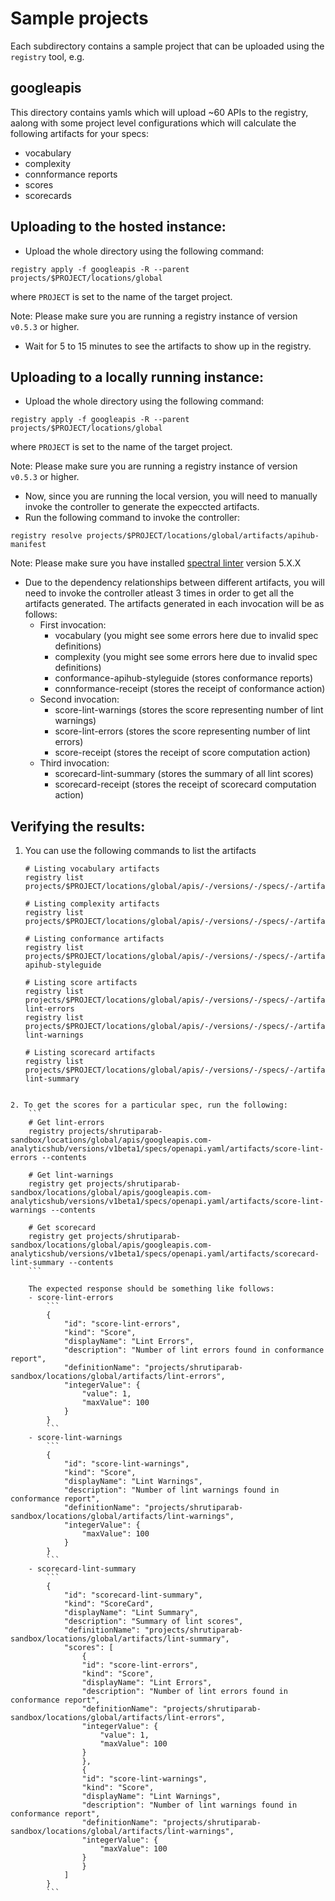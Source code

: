 # Sample projects

Each subdirectory contains a sample project that can be uploaded using the
`registry` tool, e.g.

## googleapis
This directory contains yamls which will upload ~60 APIs to the registry, aalong with some project level configurations which will calculate the following artifacts for your specs:
- vocabulary
- complexity
- connformance reports
- scores
- scorecards 

## Uploading to the hosted instance:
* Upload the whole directory using the following command:

```
registry apply -f googleapis -R --parent projects/$PROJECT/locations/global
```

where `PROJECT` is set to the name of the target project.

Note: Please make sure you are running a registry instance of version `v0.5.3` or higher.

* Wait for 5 to 15 minutes to see the artifacts to show up in the registry. 

## Uploading to a locally running instance:
* Upload the whole directory using the following command:

```
registry apply -f googleapis -R --parent projects/$PROJECT/locations/global
```

where `PROJECT` is set to the name of the target project.

Note: Please make sure you are running a registry instance of version `v0.5.3` or higher.

* Now, since you are running the local version, you will need to manually invoke the controller to generate the expeccted artifacts.
*  Run the following command to invoke the controller:
```
registry resolve projects/$PROJECT/locations/global/artifacts/apihub-manifest
```

Note: Please make sure you have installed [spectral linter](https://meta.stoplight.io/docs/spectral/ZG9jOjYyMDc0Mw-installation) version 5.X.X

* Due to the dependency relationships between different artifacts, you will need to invoke the controller atleast 3 times in order to get all the artifacts generated. The artifacts generated in each invocation will be as follows:
    - First invocation:
        - vocabulary (you might see some errors here due to invalid spec definitions)
        - complexity (you might see some errors here due to invalid spec definitions)
        - conformance-apihub-styleguide (stores conformance reports)
        - connformance-receipt (stores the receipt of conformance action)
    - Second invocation:
        - score-lint-warnings (stores the score representing number of lint warnings)
        - score-lint-errors (stores the score representing number of lint errors)
        - score-receipt (stores the receipt of score computation action)
    - Third invocation:
        - scorecard-lint-summary (stores the  summary of all lint scores)
        - scorecard-receipt (stores the receipt of scorecard computation action)

## Verifying the results:
1. You can use the following commands to list the artifacts
    ```
    # Listing vocabulary artifacts
    registry list projects/$PROJECT/locations/global/apis/-/versions/-/specs/-/artifacts/vocabulary

    # Listing complexity artifacts
    registry list projects/$PROJECT/locations/global/apis/-/versions/-/specs/-/artifacts/complexity

    # Listing conformance artifacts
    registry list projects/$PROJECT/locations/global/apis/-/versions/-/specs/-/artifacts/conformance-apihub-styleguide

    # Listing score artifacts
    registry list projects/$PROJECT/locations/global/apis/-/versions/-/specs/-/artifacts/score-lint-errors
    registry list projects/$PROJECT/locations/global/apis/-/versions/-/specs/-/artifacts/score-lint-warnings

    # Listing scorecard artifacts
    registry list projects/$PROJECT/locations/global/apis/-/versions/-/specs/-/artifacts/scorecard-lint-summary
```

2. To get the scores for a particular spec, run the following:
    ```
    # Get lint-errors
    registry projects/shrutiparab-sandbox/locations/global/apis/googleapis.com-analyticshub/versions/v1beta1/specs/openapi.yaml/artifacts/score-lint-errors --contents

    # Get lint-warnings
    registry get projects/shrutiparab-sandbox/locations/global/apis/googleapis.com-analyticshub/versions/v1beta1/specs/openapi.yaml/artifacts/score-lint-warnings --contents

    # Get scorecard
    registry get projects/shrutiparab-sandbox/locations/global/apis/googleapis.com-analyticshub/versions/v1beta1/specs/openapi.yaml/artifacts/scorecard-lint-summary --contents
    ```

    The expected response should be something like follows:
    - score-lint-errors
        ```
        {
            "id": "score-lint-errors",
            "kind": "Score",
            "displayName": "Lint Errors",
            "description": "Number of lint errors found in conformance report",
            "definitionName": "projects/shrutiparab-sandbox/locations/global/artifacts/lint-errors",
            "integerValue": {
                "value": 1,
                "maxValue": 100
            }
        }
        ```
    - score-lint-warnings
        ```
        {
            "id": "score-lint-warnings",
            "kind": "Score",
            "displayName": "Lint Warnings",
            "description": "Number of lint warnings found in conformance report",
            "definitionName": "projects/shrutiparab-sandbox/locations/global/artifacts/lint-warnings",
            "integerValue": {
                "maxValue": 100
            }
        }
        ```
    - scorecard-lint-summary
        ```
        {
            "id": "scorecard-lint-summary",
            "kind": "ScoreCard",
            "displayName": "Lint Summary",
            "description": "Summary of lint scores",
            "definitionName": "projects/shrutiparab-sandbox/locations/global/artifacts/lint-summary",
            "scores": [
                {
                "id": "score-lint-errors",
                "kind": "Score",
                "displayName": "Lint Errors",
                "description": "Number of lint errors found in conformance report",
                "definitionName": "projects/shrutiparab-sandbox/locations/global/artifacts/lint-errors",
                "integerValue": {
                    "value": 1,
                    "maxValue": 100
                }
                },
                {
                "id": "score-lint-warnings",
                "kind": "Score",
                "displayName": "Lint Warnings",
                "description": "Number of lint warnings found in conformance report",
                "definitionName": "projects/shrutiparab-sandbox/locations/global/artifacts/lint-warnings",
                "integerValue": {
                    "maxValue": 100
                }
                }
            ]
        }
        ```

